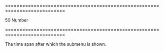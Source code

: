 ===========================================================================
<!--default-->50<!--/default-->
<!--type-->Number<!--/type-->
===========================================================================

<!--shortDescription-->
The time span after which the submenu is shown.
<!--/shortDescription-->

<!--fullDescription-->

<!--/fullDescription-->